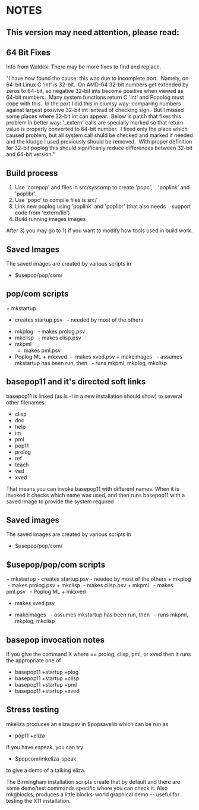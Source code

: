 NOTES
=====

This version may need attention, please read:
------------------------------------------------------------------------

## 64 Bit Fixes

Info from Waldek:
There may be more fixes to find and replace.

"I have now found the cause: this was due to incomplete port.  Namely,
on 64-bit Linux C 'int' is 32-bit.  On AMD-64 32-bit numbers get
extended by zeros to 64-bit, so negative 32-bit ints become
positive when viewed as 64-bit numbers.  Many system functions
return C 'int' and Popolog must cope with this.  In the port
I did this in clumsy way: comparing numbers against largest
posivive 32-bit int isntead of checking sign.  But I missed
some places where 32-bit int can appear.  Below is patch
that fixes this problem in better way: '_extern' calls
are specially marked so that return value is properly
converted to 64-bit number.  I fixed only the place
which caused problem, but all system call shuld be checked
and marked if needed and the kludge I used previously
should be removed.  With proper definition for 32-bit
poplog this should significanly reduce differences between
32-bit and 64-bit version."

## Build process
1. Use 'corepop' and files in src/syscomp to create 'popc',
   'poplink' and 'poplibr'.
2. Use 'popc' to compile files is src/
3. Link new poplog using 'poplink' and 'poplibr' (that also needs
   support code from 'extern/lib')
4. Build running images images

After 3) you may go to 1) if you want to modify how tools used
in build work.

## Saved Images
The saved images are created by various scripts in

+ $usepop/pop/com/

## pop/com scripts

+ mkstartup
  - creates startup.psv
  - needed by most of the others
+ mkplog
  - makes prolog.psv
+ mkclisp
  - makes clisp.psv
+ mkpml
  - makes pml.psv
+ Poplog ML
+ mkxved
  -  makes xved.psv
+ makeimages
  - assumes mkstartup has been run, then
  - runs mkpml, mkplog, mkclisp

## basepop11 and it's directed soft links
basepop11 is linked (as ls -l in a new installation should show) to several
other filenames:

+ clisp
+ doc
+ help
+ im
+ pml
+ pop11
+ prolog
+ ref
+ teach
+ ved
+ xved

That means you can invoke basepop11 with different names. When it is
invoked it checks which name was used, and then runs basepop11 with a saved
image to provide the system required

## Saved images
The saved images are created by various scripts in

+ $usepop/pop/com/

## $usepop/pop/com scripts
+ mkstartup
  - creates startup.psv
  - needed by most of the others
+ mkplog
  - makes prolog.psv
+ mkclisp
  - makes clisp.psv
+ mkpml
  - makes pml.psv
  - Poplog ML
+ mkxved
  - makes xved.psv
+ makeimages
  - assumes mkstartup has been run, then
  - runs mkpml, mkplog, mkclisp

## basepop invocation notes
If you give the command X where == prolog, clisp, pml, or xved
then it runs the appropriate one of

+ basepop11 +startup +plog
+ basepop11 +startup +clisp
+ basepop11 +startup +pml
+ basepop11 +startup +xved

## Stress testing
mkeliza produces an eliza.psv in $popsavelib which can be run as

+ pop11 +eliza

If you have espeak, you can try

+ $popcom/mkeliza-speak

to give a demo of a talking eliza.

The Birmingham installation scripts create that by default and there are
some demo/test commands specific where you can check it. Also mkgblocks,
produces a little blocks-world graphical demo -- useful for testing the X11
installation.
